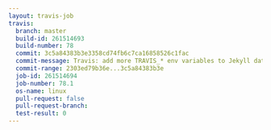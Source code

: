 ```yaml
---
layout: travis-job
travis:
  branch: master
  build-id: 261514693
  build-number: 78
  commit: 3c5a84383b3e3358cd74fb6c7ca16858526c1fac
  commit-message: Travis: add more TRAVIS_* env variables to Jekyll data file
  commit-range: 2303ed79b36e...3c5a84383b3e
  job-id: 261514694
  job-number: 78.1
  os-name: linux
  pull-request: false
  pull-request-branch: 
  test-result: 0
---
```

